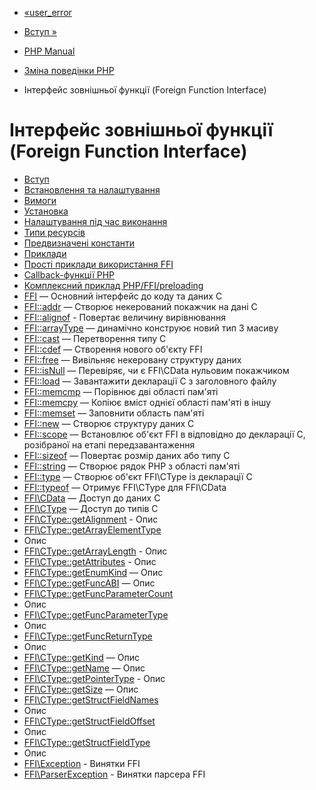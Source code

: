- [«user_error](function.user-error.md)
- [Вступ »](intro.ffi.md)

- [PHP Manual](index.md)
- [Зміна поведінки PHP](refs.basic.php.md)
- Інтерфейс зовнішньої функції (Foreign Function Interface)

# Інтерфейс зовнішньої функції (Foreign Function Interface)

- [Вступ](intro.ffi.md)
- [Встановлення та налаштування](ffi.setup.md)
- [Вимоги](ffi.requirements.md)
- [Установка](ffi.installation.md)
- [Налаштування під час виконання](ffi.configuration.md)
- [Типи ресурсів](ffi.resources.md)
- [Предвизначені константи](ffi.constants.md)
- [Приклади](ffi.examples.md)
- [Прості приклади використання FFI](ffi.examples-basic.md)
- [Callback-функції PHP](ffi.examples-callback.md)
- [Комплексний приклад PHP/FFI/preloading](ffi.examples-complete.md)
- [FFI](class.ffi.md) — Основний інтерфейс до коду та даних C
- [FFI::addr](ffi.addr.md) — Створює некерований покажчик на
дані C
- [FFI::alignof](ffi.alignof.md) - Повертає величину
вирівнювання
- [FFI::arrayType](ffi.arraytype.md) — динамічно конструює
новий тип З масиву
- [FFI::cast](ffi.cast.md) — Перетворення типу C
- [FFI::cdef](ffi.cdef.md) — Створення нового об'єкту FFI
- [FFI::free](ffi.free.md) — Вивільняє некеровану
структуру даних
- [FFI::isNull](ffi.isnull.md) — Перевіряє, чи є
FFI\CData нульовим покажчиком
- [FFI::load](ffi.load.md) — Завантажити декларації C з
заголовного файлу
- [FFI::memcmp](ffi.memcmp.md) — Порівнює дві області пам'яті
- [FFI::memcpy](ffi.memcpy.md) — Копіює вміст однієї
області пам'яті в іншу
- [FFI::memset](ffi.memset.md) — Заповнити область пам'яті
- [FFI::new](ffi.new.md) — Створює структуру даних C
- [FFI::scope](ffi.scope.md) — Встановлює об'єкт FFI в
відповідно до декларації С, розібраної на етапі передзавантаження
- [FFI::sizeof](ffi.sizeof.md) — Повертає розмір даних або
типу C
- [FFI::string](ffi.string.md) — Створює рядок PHP з області
пам'яті
- [FFI::type](ffi.type.md) — Створює об'єкт FFI\CType із
декларації С
- [FFI::typeof](ffi.typeof.md) — Отримує FFI\CType для
FFI\CData
- [FFI\CData](class.ffi-cdata.md) — Доступ до даних C
- [FFI\CType](class.ffi-ctype.md) — Доступ до типів C
- [FFI\CType::getAlignment](ffi-ctype.getalignment.md) -
Опис
- [FFI\CType::getArrayElementType](ffi-ctype.getarrayelementtype.md)
- Опис
- [FFI\CType::getArrayLength](ffi-ctype.getarraylength.md) -
Опис
- [FFI\CType::getAttributes](ffi-ctype.getattributes.md) -
Опис
- [FFI\CType::getEnumKind](ffi-ctype.getenumkind.md) — Опис
- [FFI\CType::getFuncABI](ffi-ctype.getfuncabi.md) — Опис
- [FFI\CType::getFuncParameterCount](ffi-ctype.getfuncparametercount.md)
- Опис
- [FFI\CType::getFuncParameterType](ffi-ctype.getfuncparametertype.md)
- Опис
- [FFI\CType::getFuncReturnType](ffi-ctype.getfuncreturntype.md)
- Опис
- [FFI\CType::getKind](ffi-ctype.getkind.md) — Опис
- [FFI\CType::getName](ffi-ctype.getname.md) — Опис
- [FFI\CType::getPointerType](ffi-ctype.getpointertype.md) -
Опис
- [FFI\CType::getSize](ffi-ctype.getsize.md) — Опис
- [FFI\CType::getStructFieldNames](ffi-ctype.getstructfieldnames.md)
- Опис
- [FFI\CType::getStructFieldOffset](ffi-ctype.getstructfieldoffset.md)
- Опис
- [FFI\CType::getStructFieldType](ffi-ctype.getstructfieldtype.md)
- Опис
- [FFI\Exception](class.ffi-exception.md) - Винятки FFI
- [FFI\ParserException](class.ffi-parserexception.md) - Винятки
парсера FFI
